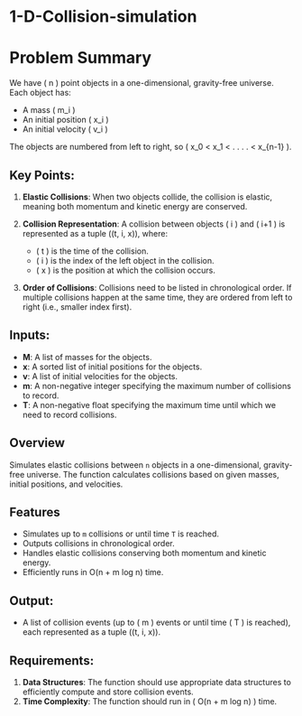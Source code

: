 # 1-D-Collision-simulation

# Problem Summary

We have \( n \) point objects in a one-dimensional, gravity-free universe. Each object has:
- A mass \( m_i \)
- An initial position \( x_i \)
- An initial velocity \( v_i \)

The objects are numbered from left to right, so \( x_0 < x_1 < . . . . < x_{n-1} \).

## Key Points:
1. **Elastic Collisions**: When two objects collide, the collision is elastic, meaning both momentum and kinetic energy are conserved.
2. **Collision Representation**: A collision between objects \( i \) and \( i+1 \) is represented as a tuple \((t, i, x)\), where:
   - \( t \) is the time of the collision.
   - \( i \) is the index of the left object in the collision.
   - \( x \) is the position at which the collision occurs.

3. **Order of Collisions**: Collisions need to be listed in chronological order. If multiple collisions happen at the same time, they are ordered from left to right (i.e., smaller index first).

## Inputs:
- **M**: A list of masses for the objects.
- **x**: A sorted list of initial positions for the objects.
- **v**: A list of initial velocities for the objects.
- **m**: A non-negative integer specifying the maximum number of collisions to record.
- **T**: A non-negative float specifying the maximum time until which we need to record collisions.


## Overview
Simulates elastic collisions between `n` objects in a one-dimensional, gravity-free universe. The function calculates collisions based on given masses, initial positions, and velocities.

## Features
- Simulates up to `m` collisions or until time `T` is reached.
- Outputs collisions in chronological order.
- Handles elastic collisions conserving both momentum and kinetic energy.
- Efficiently runs in O(n + m log n) time.


## Output:
- A list of collision events (up to \( m \) events or until time \( T \) is reached), each represented as a tuple \((t, i, x)\).

## Requirements:
1. **Data Structures**: The function should use appropriate data structures to efficiently compute and store collision events.
2. **Time Complexity**: The function should run in \( O(n + m log n) \) time.
